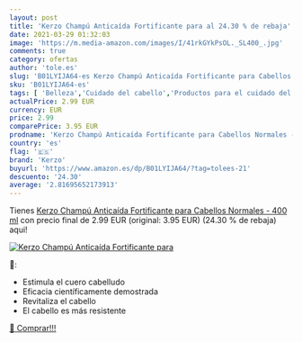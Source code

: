 ```yaml
---
layout: post
title: 'Kerzo Champú Anticaída Fortificante para al 24.30 % de rebaja'
date: 2021-03-29 01:32:03
image: 'https://m.media-amazon.com/images/I/41rkGYkPsOL._SL400_.jpg'
comments: true
category: ofertas
author: 'tole.es'
slug: 'B01LYIJA64-es Kerzo Champú Anticaída Fortificante para Cabellos Normales...'
sku: 'B01LYIJA64-es'
tags: [ 'Belleza','Cuidado del cabello','Productos para el cuidado del cabello','Productos para la caída del cabello','champú','kerzo', ]
actualPrice: 2.99 EUR
currency: EUR
price: 2.99
comparePrice: 3.95 EUR
prodname: 'Kerzo Champú Anticaída Fortificante para Cabellos Normales - 400 ml'
country: 'es'
flag: '🇪🇸'
brand: 'Kerzo'
buyurl: 'https://www.amazon.es/dp/B01LYIJA64/?tag=tolees-21'
descuento: '24.30'
average: '2.81695652173913'
---
```


Tienes [Kerzo Champú Anticaída Fortificante para Cabellos Normales - 400 ml](https://www.amazon.es/dp/B01LYIJA64/?tag=tolees-21) con precio final de  2.99 EUR (original: 3.95 EUR) (24.30 %  de rebaja) aqui!

[![Kerzo Champú Anticaída Fortificante para](https://m.media-amazon.com/images/I/41rkGYkPsOL._SL400_.jpg)](https://www.amazon.es/dp/B01LYIJA64/?tag=tolees-21)

🔎:

- Estimula el cuero cabelludo
- Eficacia científicamente demostrada
- Revitaliza el cabello
- El cabello es más resistente

[🛒 Comprar!!!](https://www.amazon.es/dp/B01LYIJA64/?tag=tolees-21)
